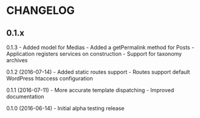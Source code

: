 # CHANGELOG

## 0.1.x

0.1.3
    - Added model for Medias
    - Added a getPermalink method for Posts
    - Application registers services on construction
    - Support for taxonomy archives

0.1.2 (2016-07-14)
    - Added static routes support
    - Routes support default WordPress htaccess configuration

0.1.1 (2016-07-11)
    - More accurate template dispatching
    - Improved documentation

0.1.0 (2016-06-14)
    - Initial alpha testing release
